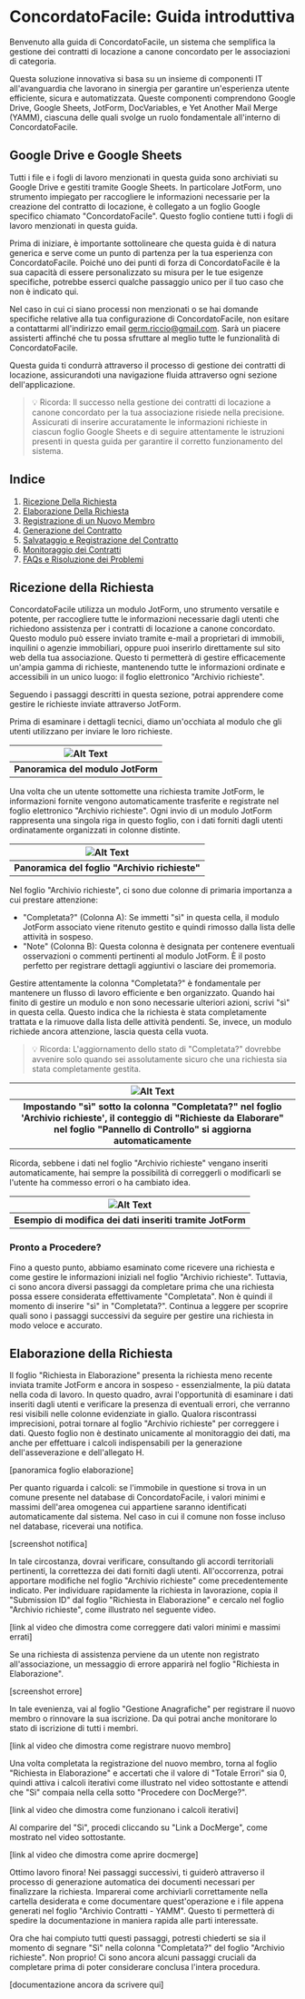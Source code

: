 # ConcordatoFacile: Guida introduttiva

Benvenuto alla guida di ConcordatoFacile, un sistema che semplifica la gestione dei contratti di locazione a canone concordato per le associazioni di categoria.

Questa soluzione innovativa si basa su un insieme di componenti IT all'avanguardia che lavorano in sinergia per garantire un'esperienza utente efficiente, sicura e automatizzata. Queste componenti comprendono Google Drive, Google Sheets, JotForm, DocVariables, e Yet Another Mail Merge (YAMM), ciascuna delle quali svolge un ruolo fondamentale all'interno di ConcordatoFacile.

## Google Drive e Google Sheets

Tutti i file e i fogli di lavoro menzionati in questa guida sono archiviati su Google Drive e gestiti tramite Google Sheets. In particolare JotForm, uno strumento impiegato per raccogliere le informazioni necessarie per la creazione del contratto di locazione, è collegato a un foglio Google specifico chiamato "ConcordatoFacile". Questo foglio contiene tutti i fogli di lavoro menzionati in questa guida.

Prima di iniziare, è importante sottolineare che questa guida è di natura generica e serve come un punto di partenza per la tua esperienza con ConcordatoFacile. Poiché uno dei punti di forza di ConcordatoFacile è la sua capacità di essere personalizzato su misura per le tue esigenze specifiche, potrebbe esserci qualche passaggio unico per il tuo caso che non è indicato qui.

Nel caso in cui ci siano processi non menzionati o se hai domande specifiche relative alla tua configurazione di ConcordatoFacile, non esitare a contattarmi all'indirizzo email [germ.riccio@gmail.com](mailto:germ.riccio@gmail.com). Sarà un piacere assisterti affinché che tu possa sfruttare al meglio tutte le funzionalità di ConcordatoFacile.

Questa guida ti condurrà attraverso il processo di gestione dei contratti di locazione, assicurandoti una navigazione fluida attraverso ogni sezione dell'applicazione. 

> 💡 Ricorda: Il successo nella gestione dei contratti di locazione a canone concordato per la tua associazione risiede nella precisione. Assicurati di inserire accuratamente le informazioni richieste in ciascun foglio Google Sheets e di seguire attentamente le istruzioni presenti in questa guida per garantire il corretto funzionamento del sistema.

## Indice

1. [Ricezione Della Richiesta](#ricezione-della-richiesta)
2. [Elaborazione Della Richiesta](#elaborazione-della-richiesta)
3. [Registrazione di un Nuovo Membro](#registrazione-di-un-nuovo-membro)
4. [Generazione del Contratto](#generazione-del-contratto)
5. [Salvataggio e Registrazione del Contratto](#salvataggio-e-registrazione-del-contratto)
6. [Monitoraggio dei Contratti](#monitoraggio-dei-contratti)
7. [FAQs e Risoluzione dei Problemi](#faqs-e-risoluzione-dei-problemi)

## Ricezione della Richiesta

ConcordatoFacile utilizza un modulo JotForm, uno strumento versatile e potente, per raccogliere tutte le informazioni necessarie dagli utenti che richiedono assistenza per i contratti di locazione a canone concordato. Questo modulo può essere inviato tramite e-mail a proprietari di immobili, inquilini o agenzie immobiliari, oppure puoi inserirlo direttamente sul sito web della tua associazione. Questo ti permetterà di gestire efficacemente un'ampia gamma di richieste, mantenendo tutte le informazioni ordinate e accessibili in un unico luogo: il foglio elettronico "Archivio richieste".

Seguendo i passaggi descritti in questa sezione, potrai apprendere come gestire le richieste inviate attraverso JotForm.

Prima di esaminare i dettagli tecnici, diamo un'occhiata al modulo che gli utenti utilizzano per inviare le loro richieste.

| ![Alt Text](https://filedn.eu/llmlYMMbHsXVkfJvhTGDV50/concordatofacile/demo_assets/scrnli_5_20_2023_1-57-44%20PM.gif) |
|:--:|
| **Panoramica del modulo JotForm** |

Una volta che un utente sottomette una richiesta tramite JotForm, le informazioni fornite vengono automaticamente trasferite e registrate nel foglio elettronico "Archivio richieste". Ogni invio di un modulo JotForm rappresenta una singola riga in questo foglio, con i dati forniti dagli utenti ordinatamente organizzati in colonne distinte.

| ![Alt Text](https://filedn.eu/llmlYMMbHsXVkfJvhTGDV50/concordatofacile/demo_assets/scrnli_5_20_2023_2-05-47%20PM.gif) | 
|:--:|
| **Panoramica del foglio "Archivio richieste"** |

Nel foglio "Archivio richieste", ci sono due colonne di primaria importanza a cui prestare attenzione:

- "Completata?" (Colonna A): Se immetti "sì" in questa cella, il modulo JotForm associato viene ritenuto gestito e quindi rimosso dalla lista delle attività in sospeso.
- "Note" (Colonna B): Questa colonna è designata per contenere eventuali osservazioni o commenti pertinenti al modulo JotForm. È il posto perfetto per registrare dettagli aggiuntivi o lasciare dei promemoria.

Gestire attentamente la colonna "Completata?" è fondamentale per mantenere un flusso di lavoro efficiente e ben organizzato. Quando hai finito di gestire un modulo e non sono necessarie ulteriori azioni, scrivi "sì" in questa cella. Questo indica che la richiesta è stata completamente trattata e la rimuove dalla lista delle attività pendenti. Se, invece, un modulo richiede ancora attenzione, lascia questa cella vuota.

> 💡 Ricorda: L'aggiornamento dello stato di "Completata?" dovrebbe avvenire solo quando sei assolutamente sicuro che una richiesta sia stata completamente gestita.

| ![Alt Text](https://filedn.eu/llmlYMMbHsXVkfJvhTGDV50/concordatofacile/demo_assets/scrnli_5_20_2023_2-17-28%20PM.gif) |
|:--:|
| **Impostando "sì" sotto la colonna "Completata?" nel foglio 'Archivio richieste', il conteggio di "Richieste da Elaborare" nel foglio "Pannello di Controllo" si aggiorna automaticamente** |

Ricorda, sebbene i dati nel foglio "Archivio richieste" vengano inseriti automaticamente, hai sempre la possibilità di correggerli o modificarli se l'utente ha commesso errori o ha cambiato idea.

| ![Alt Text](https://filedn.eu/llmlYMMbHsXVkfJvhTGDV50/concordatofacile/demo_assets/scrnli_5_20_2023_1-15-08%20PM.gif) |
|:--:|
| **Esempio di modifica dei dati inseriti tramite JotForm** |

### Pronto a Procedere?

Fino a questo punto, abbiamo esaminato come ricevere una richiesta e come gestire le informazioni iniziali nel foglio "Archivio richieste". Tuttavia, ci sono ancora diversi passaggi da completare prima che una richiesta possa essere considerata effettivamente "Completata". Non è quindi il momento di inserire "sì" in "Completata?". Continua a leggere per scoprire quali sono i passaggi successivi da seguire per gestire una richiesta in modo veloce e accurato.

## Elaborazione della Richiesta

Il foglio "Richiesta in Elaborazione" presenta la richiesta meno recente inviata tramite JotForm e ancora in sospeso - essenzialmente, la più datata nella coda di lavoro. In questo quadro, avrai l'opportunità di esaminare i dati inseriti dagli utenti e verificare la presenza di eventuali errori, che verranno resi visibili nelle colonne evidenziate in giallo. Qualora riscontrassi imprecisioni, potrai tornare al foglio "Archivio richieste" per correggere i dati. Questo foglio non è destinato unicamente al monitoraggio dei dati, ma anche per effettuare i calcoli indispensabili per la generazione dell'asseverazione e dell'allegato H.

[panoramica foglio elaborazione]

Per quanto riguarda i calcoli: se l'immobile in questione si trova in un comune presente nel database di ConcordatoFacile, i valori minimi e massimi dell'area omogenea cui appartiene saranno identificati automaticamente dal sistema. Nel caso in cui il comune non fosse incluso nel database, riceverai una notifica. 

[screenshot notifica]

In tale circostanza, dovrai verificare, consultando gli accordi territoriali pertinenti, la correttezza dei dati forniti dagli utenti. All'occorrenza, potrai apportare modifiche nel foglio "Archivio richieste" come precedentemente indicato. Per individuare rapidamente la richiesta in lavorazione, copia il "Submission ID" dal foglio "Richiesta in Elaborazione" e cercalo nel foglio "Archivio richieste", come illustrato nel seguente video.

[link al video che dimostra come correggere dati valori minimi e massimi errati]

Se una richiesta di assistenza perviene da un utente non registrato all'associazione, un messaggio di errore apparirà nel foglio "Richiesta in Elaborazione". 

[screenshot errore]

In tale evenienza, vai al foglio "Gestione Anagrafiche" per registrare il nuovo membro o rinnovare la sua iscrizione. Da qui potrai anche monitorare lo stato di iscrizione di tutti i membri.

[link al video che dimostra come registrare nuovo membro]

Una volta completata la registrazione del nuovo membro, torna al foglio "Richiesta in Elaborazione" e accertati che il valore di "Totale Errori" sia 0, quindi attiva i calcoli iterativi come illustrato nel video sottostante e attendi che "Sì" compaia nella cella sotto "Procedere con DocMerge?".

[link al video che dimostra come funzionano i calcoli iterativi]

Al comparire del "Sì", procedi cliccando su "Link a DocMerge", come mostrato nel video sottostante.

[link al video che dimostra come aprire docmerge]

Ottimo lavoro finora! Nei passaggi successivi, ti guiderò attraverso il processo di generazione automatica dei documenti necessari per finalizzare la richiesta. Imparerai come archiviarli correttamente nella cartella desiderata e come documentare quest'operazione e i file appena generati nel foglio "Archivio Contratti - YAMM". Questo ti permetterà di spedire la documentazione in maniera rapida alle parti interessate.

Ora che hai compiuto tutti questi passaggi, potresti chiederti se sia il momento di segnare "Sì" nella colonna "Completata?" del foglio "Archivio richieste". Non proprio! Ci sono ancora alcuni passaggi cruciali da completare prima di poter considerare conclusa l'intera procedura.

[documentazione ancora da scrivere qui]
